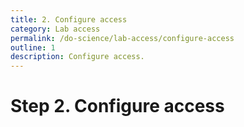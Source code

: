 ```yaml
---
title: 2. Configure access
category: Lab access
permalink: /do-science/lab-access/configure-access
outline: 1
description: Configure access.
---
```


# Step 2. Configure access
